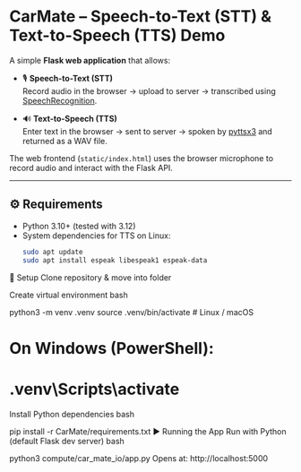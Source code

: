 # CarMate – Speech-to-Text (STT) & Text-to-Speech (TTS) Demo

A simple **Flask web application** that allows:

- 🎙️ **Speech-to-Text (STT)**  
  Record audio in the browser → upload to server → transcribed using [SpeechRecognition](https://pypi.org/project/SpeechRecognition/).

- 🔊 **Text-to-Speech (TTS)**  
  Enter text in the browser → sent to server → spoken by [pyttsx3](https://pypi.org/project/pyttsx3/) and returned as a WAV file.

The web frontend (`static/index.html`) uses the browser microphone to record audio and interact with the Flask API.

---

## ⚙️ Requirements

- Python 3.10+ (tested with 3.12)  
- System dependencies for TTS on Linux:
  ```bash
  sudo apt update
  sudo apt install espeak libespeak1 espeak-data
🚀 Setup
Clone repository & move into folder

Create virtual environment
bash

python3 -m venv .venv
source .venv/bin/activate   # Linux / macOS
# On Windows (PowerShell):
# .venv\Scripts\activate

Install Python dependencies
bash

pip install -r CarMate/requirements.txt
▶️ Running the App
Run with Python (default Flask dev server)
bash

python3 compute/car_mate_io/app.py
Opens at: http://localhost:5000